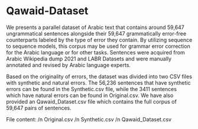 # Qawaid-Dataset

We presents a parallel dataset of Arabic text that contains around 59,647 ungrammatical sentences alongside their 59,647 grammatically error-free counterparts labeled by the type of error they contain. By utilizing sequence to sequence models, this corpus may be used for grammar error correction for the Arabic language or for other tasks. Sentences were acquired from Arabic Wikipedia dump 2021 and LABR Datasets and were manually annotated and revised by Arabic language experts. 

Based on the originality of errors, the dataset was divided into two CSV files with synthetic and natural errors. The 56,236 sentences that have synthetic errors can be found in the Synthetic.csv file, while the 3411 sentences which have natural errors can be found in Original.csv. We have also provided an Qawaid_Dataset.csv file which contains the full corpus of 59,647 pairs of sentences.  

File content: /n
Original.csv /n
Synthetic.csv /n
Qawaid_Dataset.csv
